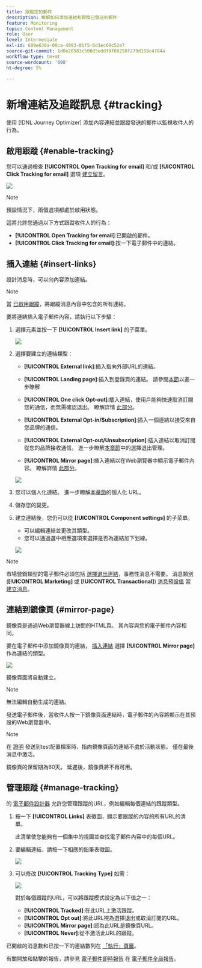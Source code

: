 ```yaml
---
title: 跟蹤您的郵件
description: 瞭解如何添加連結和跟蹤已發送的郵件
feature: Monitoring
topic: Content Management
role: User
level: Intermediate
exl-id: 689e630a-00ca-4893-8bf5-6d1ec60c52e7
source-git-commit: 1d0e28583c500d5eddf9f88250f279d188c4784a
workflow-type: tm+mt
source-wordcount: '608'
ht-degree: 5%

---
```


# 新增連結及追蹤訊息 {#tracking}

使用 [!DNL Journey Optimizer] 添加內容連結並跟蹤發送的郵件以監視收件人的行為。

## 啟用跟蹤 {#enable-tracking}

您可以通過檢查 **[!UICONTROL Open Tracking for email]** 和/或 **[!UICONTROL Click Tracking for email]** 選項 [建立留言](../messages/get-started-content.md)。

![](assets/message-tracking.png)

>[!NOTE]
>
>預設情況下，兩個選項都處於啟用狀態。

這將允許您通過以下方式跟蹤收件人的行為：

* **[!UICONTROL Open Tracking for email]**:已開啟的郵件。
* **[!UICONTROL Click Tracking for email]**:按一下電子郵件中的連結。

## 插入連結 {#insert-links}

設計消息時，可以向內容添加連結。

>[!NOTE]
>
>當 [已啟用跟蹤](#enable-tracking)，將跟蹤消息內容中包含的所有連結。

要將連結插入電子郵件內容，請執行以下步驟：

1. 選擇元素並按一下 **[!UICONTROL Insert link]** 的子菜單。

   ![](assets/message-tracking-insert-link.png)

1. 選擇要建立的連結類型：

   * **[!UICONTROL External link]**:插入指向外部URL的連結。

   * **[!UICONTROL Landing page]**:插入到登錄頁的連結。 請參閱[本節](../landing-pages/get-started-lp.md)以進一步瞭解

   * **[!UICONTROL One click Opt-out]**:插入連結，使用戶能夠快速取消訂閱您的通信，而無需確認退出。 瞭解詳情 [此部分](../messages/consent.md#one-click-opt-out)。

   * **[!UICONTROL External Opt-in/Subscription]**:插入一個連結以接受來自您品牌的通信。

   * **[!UICONTROL External Opt-out/Unsubscription]**:插入連結以取消訂閱從您的品牌接收通信。 進一步瞭解[本章節](../messages/consent.md#opt-out-management)中的選擇退出管理。

   * **[!UICONTROL Mirror page]**:插入連結以在Web瀏覽器中顯示電子郵件內容。 瞭解詳情 [此部分](#mirror-page)。

   ![](assets/message-tracking-links.png)

1. 您可以個人化連結。 進一步瞭解[本章節](../personalization/personalization-syntax.md#perso-urls)的個人化 URL。

1. 儲存您的變更。

1. 建立連結後，您仍可以從 **[!UICONTROL Component settings]** 的子菜單。

   * 可以編輯連結並更改其類型。
   * 您可以通過選中相應選項來選擇是否為連結加下划線。

   ![](assets/message-tracking-link-settings.png)

>[!NOTE]
>
>市場營銷類型的電子郵件必須包括 [選擇退出連結](../messages/consent.md#opt-out-management)，事務性消息不需要。 消息類別(**[!UICONTROL Marketing]** 或 **[!UICONTROL Transactional]**) [消息預設值](../configuration/message-presets.md#email-type) 當 [建立消息](../messages/get-started-content.md#create-new-message)。

## 連結到鏡像頁 {#mirror-page}

鏡像頁是通過Web瀏覽器線上訪問的HTML頁。 其內容與您的電子郵件內容相同。

要在電子郵件中添加鏡像頁的連結， [插入連結](#insert-links) 選擇 **[!UICONTROL Mirror page]** 作為連結的類型。

![](assets/message-tracking-mirror-page.png)

鏡像頁面將自動建立。

>[!NOTE]
>
>無法編輯自動生成的連結。

發送電子郵件後，當收件人按一下鏡像頁面連結時，電子郵件的內容將顯示在其預設的Web瀏覽器中。

>[!NOTE]
>
>在 [證明](preview.md#send-proofs) 發送到test配置檔案時，指向鏡像頁面的連結不處於活動狀態。 僅在最後消息中激活。

鏡像頁的保留期為60天。 延遲後，鏡像頁將不再可用。

## 管理跟蹤 {#manage-tracking}

的 [電子郵件設計器](create-email-content.md) 允許您管理跟蹤的URL，例如編輯每個連結的跟蹤類型。

1. 按一下 **[!UICONTROL Links]** 表徵圖，顯示要跟蹤的內容的所有URL的清單。

   此清單使您能夠有一個集中的視圖並查找電子郵件內容中的每個URL。

1. 要編輯連結，請按一下相應的鉛筆表徵圖。

   ![](assets/message-tracking-edit-links.png)

1. 可以修改 **[!UICONTROL Tracking Type]** 如需：

   ![](assets/message-tracking-edit-a-link.png)

   對於每個跟蹤的URL，可以將跟蹤模式設定為以下值之一：

   * **[!UICONTROL Tracked]**:在此URL上激活跟蹤。
   * **[!UICONTROL Opt out]**:將此URL視為選擇退出或取消訂閱的URL。
   * **[!UICONTROL Mirror page]**:認為此URL是鏡像頁URL。
   * **[!UICONTROL Never]**:從不激活此URL的跟蹤。 <!--This information is saved: if the URL appears again in a future message, its tracking is automatically deactivated.-->

已開啟的消息數和已按一下的連結數列在 [「執行」頁籤](../reports/message-monitoring.md)。

有關開放和點擊的報告，請參見 [電子郵件即時報告](../reports/email-live-report.md) 在 [電子郵件全局報告](../reports/email-global-report.md)。
